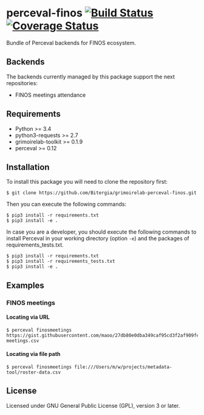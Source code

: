# perceval-finos [![Build Status](https://travis-ci.org/Bitergia/grimoirelab-perceval-finos.svg?branch=master)](https://travis-ci.org/Bitergia/grimoirelab-perceval-finos) [![Coverage Status](https://img.shields.io/coveralls/Bitergia/grimoirelab-perceval-finos.svg)](https://coveralls.io/r/Bitergia/grimoirelab-perceval-finos?branch=master)

Bundle of Perceval backends for FINOS ecosystem.

## Backends

The backends currently managed by this package support the next repositories:

* FINOS meetings attendance

## Requirements

* Python >= 3.4
* python3-requests >= 2.7
* grimoirelab-toolkit >= 0.1.9
* perceval >= 0.12

## Installation

To install this package you will need to clone the repository first:

```
$ git clone https://github.com/Bitergia/grimoirelab-perceval-finos.git
```

Then you can execute the following commands:
```
$ pip3 install -r requirements.txt
$ pip3 install -e .
```

In case you are a developer, you should execute the following commands to install Perceval in your working directory (option `-e`) and the packages of requirements_tests.txt.
```
$ pip3 install -r requirements.txt
$ pip3 install -r requirements_tests.txt
$ pip3 install -e .
```

## Examples

### FINOS meetings

#### Locating via URL

```
$ perceval finosmeetings https://gist.githubusercontent.com/maoo/27db80e0dba349caf95cd3f2af909fe8/raw/d8bdc91ed1ac2c0e5b8e0dc95d5248527c88260d/finos-meetings.csv
```

#### Locating via file path

```
$ perceval finosmeetings file:///Users/m/w/projects/metadata-tool/roster-data.csv
```

## License

Licensed under GNU General Public License (GPL), version 3 or later.
